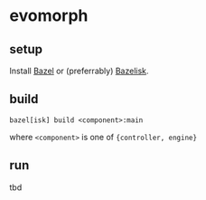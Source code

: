 # evomorph

## setup

Install [Bazel](https://docs.bazel.build/versions/main/install.html) or
(preferrably) [Bazelisk](https://github.com/bazelbuild/bazelisk#installation).

## build

```
bazel[isk] build <component>:main
```

where `<component>` is one of `{controller, engine}`

## run

tbd

